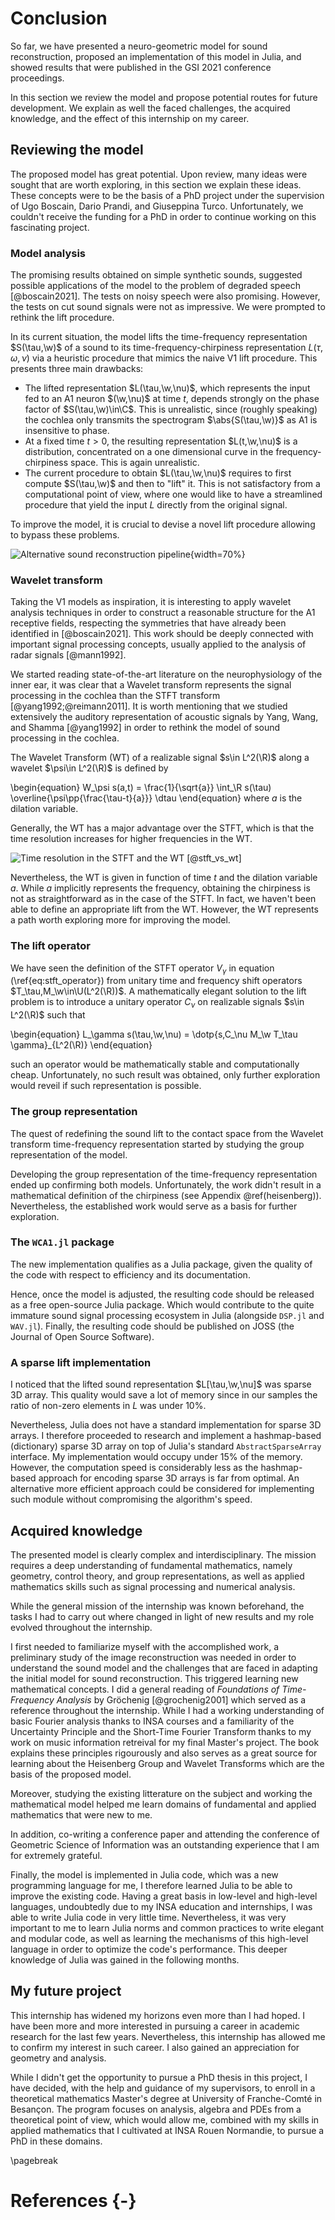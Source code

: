 # Conclusion

So far, we have presented a neuro-geometric model for sound reconstruction,
proposed an implementation of this model in Julia,
and showed results that were published in the GSI 2021 conference proceedings.

In this section we review the model and propose potential
routes for future development.
We explain as well the faced challenges, the acquired knowledge,
and the effect of this internship on my career.

## Reviewing the model

The proposed model has great potential.
Upon review, many ideas were sought that are worth exploring,
in this section we explain these ideas.
These concepts were to be the basis of a PhD project
under the supervision of Ugo Boscain, Dario Prandi, and Giuseppina Turco.
Unfortunately, we couldn't receive the funding for a PhD
in order to continue working on this fascinating project.

### Model analysis

The promising results obtained on simple synthetic sounds,
suggested possible applications of the model to the problem
of degraded speech [@boscain2021].
The tests on noisy speech were also promising.
However, the tests on cut sound signals were not as impressive.
We were prompted to rethink the lift procedure.

In its current situation, the model lifts the time-frequency representation $S(\tau,\w)$
of a sound to its time-frequency-chirpiness representation $L(\tau,\omega,\nu)$
via a heuristic procedure that mimics the naive V1 lift procedure.
This presents three main drawbacks:

- The lifted representation $L(\tau,\w,\nu)$, which represents the input fed to an A1 neuron
  $(\w,\nu)$ at time $t$, depends strongly on the phase factor of $S(\tau,\w)\in\C$.
  This is unrealistic, since (roughly speaking) the cochlea only transmits the spectrogram
  $\abs{S(\tau,\w)}$ as A1 is insensitive to phase.
- At a fixed time $t>0$, the resulting representation $L(t,\w,\nu)$ is a distribution,
  concentrated on a one dimensional curve in the frequency-chirpiness space.
  This is again unrealistic.
- The current procedure to obtain $L(\tau,\w,\nu)$ requires to first compute $S(\tau,\w)$
  and then to "lift" it.
  This is not satisfactory from a computational point of view, where one would like to have
  a streamlined procedure that yield the input $L$ directly from the original signal.

To improve the model, it is crucial to devise a novel lift procedure allowing to bypass these problems.

![Alternative sound reconstruction pipeline](img/new_pipeline.png){width=70%}

### Wavelet transform

Taking the V1 models as inspiration, it is interesting to apply wavelet analysis techniques
in order to construct a reasonable structure for the A1 receptive fields,
respecting the symmetries that have already been identified in [@boscain2021].
This work should be deeply connected with important signal processing concepts,
usually applied to the analysis of radar signals [@mann1992].

We started reading state-of-the-art literature on the neurophysiology of the inner ear,
it was clear that a Wavelet transform represents the signal processing
in the cochlea than the STFT transform [@yang1992;@reimann2011].
It is worth mentioning that we studied extensively the auditory representation
of acoustic signals by Yang, Wang, and Shamma [@yang1992] in order
to rethink the model of sound processing in the cochlea.

The Wavelet Transform (WT) of a realizable signal $s\in L^2(\R)$ along
a wavelet $\psi\in L^2(\R)$ is defined by

\begin{equation}
W_\psi s(a,t) = \frac{1}{\sqrt{a}} \int_\R s(\tau) \overline{\psi\pp{\frac{\tau-t}{a}}} \dtau
\end{equation}
where $a$ is the dilation variable.

Generally, the WT has a major advantage over the STFT, which is that the time resolution
increases for higher frequencies in the WT.

![Time resolution in the STFT and the WT [@stft_vs_wt]](img/stft_vs_wt.jpg)

Nevertheless, the WT is given in function of time $t$ and the dilation variable $a$.
While $a$ implicitly represents the frequency, obtaining the chirpiness
is not as straightforward as in the case of the STFT.
In fact, we haven't been able to define an appropriate lift from the WT.
However, the WT represents a path worth exploring more for improving the model.

### The lift operator

We have seen the definition of the STFT operator $V_\gamma$ in equation (\ref{eq:stft_operator})
from unitary time and frequency shift operators $T_\tau,M_\w\in\U(L^2(\R))$.
A mathematically elegant solution to the lift problem is to introduce
a unitary operator $C_\nu$ on realizable signals $s\in L^2(\R)$ such that

\begin{equation}
L_\gamma s(\tau,\w,\nu) = \dotp{s,C_\nu M_\w T_\tau \gamma}_{L^2(\R)}
\end{equation}

such an operator would be mathematically stable and computationally cheap.
Unfortunately, no such result was obtained, only further exploration
would reveil if such representation is possible.

### The group representation

The quest of redefining the sound lift to the contact space from the Wavelet
transform time-frequency representation started by studying the group representation of the model.

Developing the group representation of the time-frequency representation ended up
confirming both models.
Unfortunately, the work didn't result in a mathematical definition of the chirpiness
(see Appendix \@ref(heisenberg)).
Nevertheless, the established work would serve as a basis for further exploration.

### The `WCA1.jl` package

The new implementation qualifies as a Julia package,
given the quality of the code with respect to efficiency and its documentation.

Hence, once the model is adjusted, the resulting code should be released
as a free open-source Julia package.
Which would contribute to the quite immature sound signal processing ecosystem
in Julia (alongside `DSP.jl` and `WAV.jl`).
Finally, the resulting code should be published on JOSS (the Journal of Open Source Software).

### A sparse lift implementation

I noticed that the lifted sound representation $L[\tau,\w,\nu]$ was sparse 3D array.
This quality would save a lot of memory since in our samples the ratio of non-zero
elements in $L$ was under $10\%$.

Nevertheless, Julia does not have a standard implementation for sparse 3D arrays.
I therefore proceeded to research and implement a hashmap-based (dictionary) sparse 3D array
on top of Julia's standard `AbstractSparseArray` interface.
My implementation would occupy under $15\%$ of the memory.
However, the computation speed is considerably less as the hashmap-based approach
for encoding sparse 3D arrays is far from optimal.
An alternative more efficient approach could be considered for implementing such module
without compromising the algorithm's speed.

## Acquired knowledge

The presented model is clearly complex and interdisciplinary.
The mission requires a deep understanding of fundamental mathematics,
namely geometry, control theory, and group representations,
as well as applied mathematics skills such as
signal processing and numerical analysis.

While the general mission of the internship was known beforehand,
the tasks I had to carry out where changed in light of new results
and my role evolved throughout the internship.

I first needed to familiarize myself with the accomplished work,
a preliminary study of the image reconstruction was needed
in order to understand the sound model and the challenges that are
faced in adapting the initial model for sound reconstruction.
This triggered learning new mathematical concepts.
I did a general reading of *Foundations of Time-Frequency Analysis* by Gröchenig [@grochenig2001]
which served as a reference throughout the internship.
While I had a working understanding of basic Fourier analysis thanks to INSA courses
and a familiarity of the Uncertainty Principle and the Short-Time Fourier Transform
thanks to my work on music information retreival for my final Master's project.
The book explains these principles rigourously and also serves as a great source
for learning about the Heisenberg Group and Wavelet Transforms which are the basis
of the proposed model.

Moreover, studying the existing litterature on the subject and working
the mathematical model helped me learn domains
of fundamental and applied mathematics that were new to me.

In addition, co-writing a conference paper and attending the conference
of Geometric Science of Information was an outstanding experience
that I am for extremely grateful.

Finally, the model is implemented in Julia code, which was a new programming language for me,
I therefore learned Julia to be able to improve the existing code.
Having a great basis in low-level and high-level languages,
undoubtedly due to my INSA education and internships,
I was able to write Julia code in very little time.
Nevertheless, it was very important to me to learn
Julia norms and common practices to write elegant and modular code,
as well as learning the mechanisms of this high-level language
in order to optimize the code's performance.
This deeper knowledge of Julia was gained in the following months.

## My future project

This internship has widened my horizons even more than I had hoped.
I have been more and more interested in pursuing a career in academic research
for the last few years.
Nevertheless, this internship has allowed me to confirm my interest
in such career.
I also gained an appreciation for geometry and analysis.

While I didn't get the opportunity to pursue a PhD thesis in this project,
I have decided, with the help and guidance of my supervisors, to enroll in a
theoretical mathematics Master's degree at University of Franche-Comté in Besançon.
The program focuses on analysis, algebra and PDEs from a theoretical point of view,
which would allow me, combined with my skills in applied mathematics that
I cultivated at INSA Rouen Normandie, to pursue a PhD in these domains.

\pagebreak

# References {-}